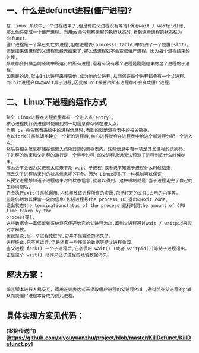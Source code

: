 ##  一、什么是defunct进程(僵尸进程)?   
    在 Linux 系统中,一个进程结束了,但是他的父进程没有等待(调用wait / waitpid)他,  
    那么他将变成一个僵尸进程。当用ps命令观察进程的执行状态时,看到这些进程的状态栏为defunct。
    僵尸进程是一个早已死亡的进程,但在进程表(processs table)中仍占了一个位置(slot)。  
    但是如果该进程的父进程已经先结束了,那么该进程就不会变成僵尸进程。因为每个进程结束的时候,  
    系统都会扫描当前系统中所运行的所有进程,看看有没有哪个进程是刚刚结束的这个进程的子进程,  
    如果是的话,就由Init进程来接管他,成为他的父进程,从而保证每个进程都会有一个父进程。
    而Init进程会自动wait其子进程,因此被Init接管的所有进程都不会变成僵尸进程。     

##  二、 Linux下进程的运作方式  
    每个 Linux进程在进程表里都有一个进入点(entry),  
    核心进程执行该进程时使用到的一切信息都存储在进入点。  
    当用 ps 命令察看系统中的进程信息时,看到的就是进程表中的相关数据。  
    当以fork()系统调用建立一个新的进程后,核心进程就会在进程表中给这个新进程分配一个进入点,  
    然后将相关信息存储在该进入点所对应的进程表内。这些信息中有一项是其父进程的识别码。  
    子进程的结束和父进程的运行是一个异步过程,即父进程永远无法预测子进程到底什么时候结束。  
    那么会不会因为父进程太忙来不及 wait 子进程,或者说不知道子进程什么时候结束,  
    而丢失子进程结束时的状态信息呢?不会。因为 Linux提供了一种机制可以保证,  
    只要父进程想知道子进程结束时的状态信息,就可以得到。这种机制就是:当子进程走完了自己的生命周期后,  
    它会执行exit()系统调用,内核释放该进程所有的资源,包括打开的文件,占用的内存等。  
    但是仍然为其保留一定的信息(包括进程号the process ID,退出码exit code,  
    退出状态the terminationstatus of the process,运行时间the amount of CPU time taken by the   
    process等),  
    这些数据会一直保留到系统将它传递给它的父进程为止,直到父进程通过wait / waitpid来取时才释放。  
    也就是说,当一个进程死亡时,它并不是完全的消失了。  
    进程终止,它不再运行,但是还有一些残留的数据等待父进程收回。  
    当父进程 fork() 一个子进程后,它必须用 wait() (或者 waitpid())等待子进程退出。  
    正是这个 wait() 动作来让子进程的残留数据消失。  
##  解决方案：
    编写脚本进行人机交互，调用正则表达式来提取僵尸进程的父进程Pid ,通过杀死父进程的pid 从而使僵尸进程本身成为孤儿进程。
    
    
##  具体实现方案见代码：
       
  **(案例传送门)[https://github.com/xiyouyuanzhu/project/blob/master/KillDefunct/KillDefunct.py]**

